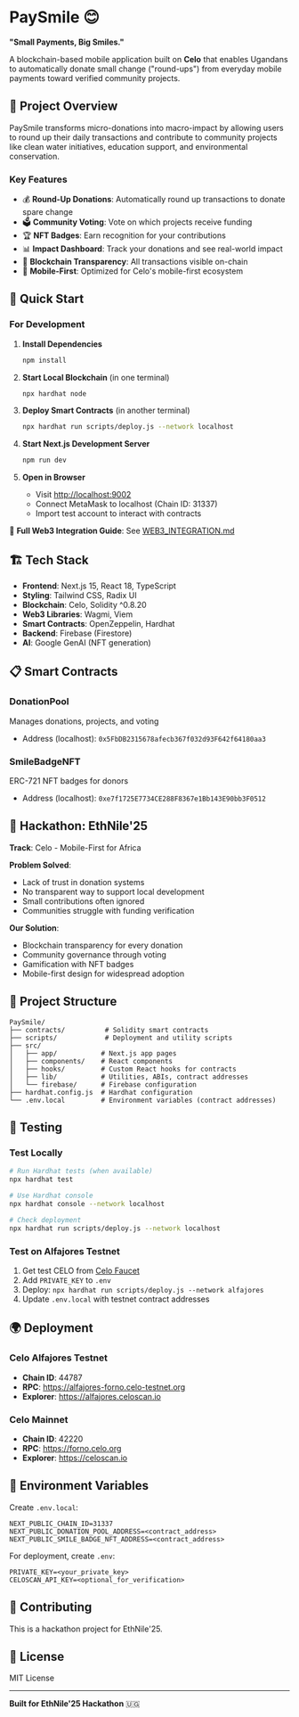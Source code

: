 # PaySmile 😊

**"Small Payments, Big Smiles."**

A blockchain-based mobile application built on **Celo** that enables Ugandans to automatically donate small change ("round-ups") from everyday mobile payments toward verified community projects.

## 🌟 Project Overview

PaySmile transforms micro-donations into macro-impact by allowing users to round up their daily transactions and contribute to community projects like clean water initiatives, education support, and environmental conservation.

### Key Features

- 💰 **Round-Up Donations**: Automatically round up transactions to donate spare change
- 🗳️ **Community Voting**: Vote on which projects receive funding
- 🏆 **NFT Badges**: Earn recognition for your contributions
- 📊 **Impact Dashboard**: Track your donations and see real-world impact
- 🔗 **Blockchain Transparency**: All transactions visible on-chain
- 📱 **Mobile-First**: Optimized for Celo's mobile-first ecosystem

## 🚀 Quick Start

### For Development

1. **Install Dependencies**
   ```bash
   npm install
   ```

2. **Start Local Blockchain** (in one terminal)
   ```bash
   npx hardhat node
   ```

3. **Deploy Smart Contracts** (in another terminal)
   ```bash
   npx hardhat run scripts/deploy.js --network localhost
   ```

4. **Start Next.js Development Server**
   ```bash
   npm run dev
   ```

5. **Open in Browser**
   - Visit [http://localhost:9002](http://localhost:9002)
   - Connect MetaMask to localhost (Chain ID: 31337)
   - Import test account to interact with contracts

📖 **Full Web3 Integration Guide**: See [WEB3_INTEGRATION.md](./WEB3_INTEGRATION.md)

## 🏗️ Tech Stack

- **Frontend**: Next.js 15, React 18, TypeScript
- **Styling**: Tailwind CSS, Radix UI
- **Blockchain**: Celo, Solidity ^0.8.20
- **Web3 Libraries**: Wagmi, Viem
- **Smart Contracts**: OpenZeppelin, Hardhat
- **Backend**: Firebase (Firestore)
- **AI**: Google GenAI (NFT generation)

## 📋 Smart Contracts

### DonationPool
Manages donations, projects, and voting
- Address (localhost): `0x5FbDB2315678afecb367f032d93F642f64180aa3`

### SmileBadgeNFT  
ERC-721 NFT badges for donors
- Address (localhost): `0xe7f1725E7734CE288F8367e1Bb143E90bb3F0512`

## 🎯 Hackathon: EthNile'25

**Track**: Celo - Mobile-First for Africa

**Problem Solved**:
- Lack of trust in donation systems
- No transparent way to support local development
- Small contributions often ignored
- Communities struggle with funding verification

**Our Solution**:
- Blockchain transparency for every donation
- Community governance through voting
- Gamification with NFT badges
- Mobile-first design for widespread adoption

## 📂 Project Structure

```
PaySmile/
├── contracts/          # Solidity smart contracts
├── scripts/            # Deployment and utility scripts
├── src/
│   ├── app/           # Next.js app pages
│   ├── components/    # React components
│   ├── hooks/         # Custom React hooks for contracts
│   ├── lib/           # Utilities, ABIs, contract addresses
│   └── firebase/      # Firebase configuration
├── hardhat.config.js  # Hardhat configuration
└── .env.local         # Environment variables (contract addresses)
```

## 🧪 Testing

### Test Locally

```bash
# Run Hardhat tests (when available)
npx hardhat test

# Use Hardhat console
npx hardhat console --network localhost

# Check deployment
npx hardhat run scripts/deploy.js --network localhost
```

### Test on Alfajores Testnet

1. Get test CELO from [Celo Faucet](https://faucet.celo.org/alfajores)
2. Add `PRIVATE_KEY` to `.env`
3. Deploy: `npx hardhat run scripts/deploy.js --network alfajores`
4. Update `.env.local` with testnet contract addresses

## 🌍 Deployment

### Celo Alfajores Testnet
- **Chain ID**: 44787
- **RPC**: https://alfajores-forno.celo-testnet.org
- **Explorer**: https://alfajores.celoscan.io

### Celo Mainnet  
- **Chain ID**: 42220
- **RPC**: https://forno.celo.org
- **Explorer**: https://celoscan.io

## 🔐 Environment Variables

Create `.env.local`:
```env
NEXT_PUBLIC_CHAIN_ID=31337
NEXT_PUBLIC_DONATION_POOL_ADDRESS=<contract_address>
NEXT_PUBLIC_SMILE_BADGE_NFT_ADDRESS=<contract_address>
```

For deployment, create `.env`:
```env
PRIVATE_KEY=<your_private_key>
CELOSCAN_API_KEY=<optional_for_verification>
```

## 🤝 Contributing

This is a hackathon project for EthNile'25. 

## 📄 License

MIT License

---

**Built for EthNile'25 Hackathon** 🇺🇬


